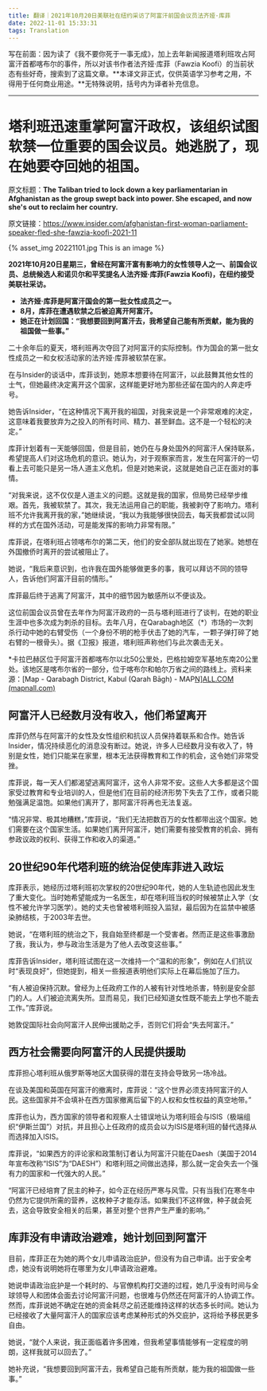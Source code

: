```yaml
---
title: 翻译｜2021年10月20日美联社在纽约采访了阿富汗前国会议员法齐娅·库菲
date: 2022-11-01 15:33:31
tags: Translation
---
```


写在前面：因为读了《我不要你死于一事无成》，加上去年新闻报道塔利班攻占阿富汗首都喀布尔的事件，所以对该书作者法齐娅·库菲（Fawzia Koofi）的当前状态有些好奇，搜索到了这篇文章。**本译文非正式，仅供英语学习参考之用，不得用于任何商业用途。**无特殊说明，括号内为译者补充信息。

---

# 塔利班迅速重掌阿富汗政权，该组织试图软禁一位重要的国会议员。她逃脱了，现在她要夺回她的祖国。

原文标题：**The Taliban tried to lock down a key parliamentarian in Afghanistan as the group swept back into power. She escaped, and now she's out to reclaim her country.**

原文链接：https://www.insider.com/afghanistan-first-woman-parliament-speaker-fled-she-fawzia-koofi-2021-11

{% asset_img 20221101.jpg This is an image %}

**2021年10月20日星期三，曾经在阿富汗富有影响力的女性领导人之一、前国会议员、总统候选人和诺贝尔和平奖提名人法齐娅·库菲(Fawzia Koofi)，在纽约接受美联社采访。**

- **法齐娅·库菲是阿富汗国会的第一批女性成员之一。**
- **8月，库菲在遭遇软禁之后被迫离开阿富汗。**
- **她正在计划回国：“我想要回到阿富汗去，我希望自己能有所贡献，能为我的祖国做一些事。”**



二十余年后的夏天，塔利班再次夺回了对阿富汗的实际控制。作为国会的第一批女性成员之一和女权活动家的法齐娅·库菲被软禁在家。

在与Insider的谈话中，库菲谈到，她原本想要待在阿富汗，以此鼓舞其他女性的士气，但她最终决定离开这个国家，这样能更好地为那些还留在国内的人奔走呼号。

她告诉Insider，“在这种情况下离开我的祖国，对我来说是一个非常艰难的决定，这意味着我要放弃为之投入的所有时间、精力、甚至鲜血。这不是一个轻松的决定。”

库菲计划着有一天能够回国，但是目前，她仍在与身处国外的阿富汗人保持联系，希望提高人们对这场危机的意识。她认为，对于观察家而言，发生在阿富汗的一切看上去可能只是另一场人道主义危机，但是对她来说，这就是她自己正在面对的事情。

“对我来说，这不仅仅是人道主义的问题。这就是我的国家，但局势已经举步维艰。首先，我被软禁了。其次，我无法运用自己的职能，我被剥夺了影响力。塔利班不允许我离开我的家，”她继续说，“我以为我能够很快回去，每天我都尝试以同样的方式在国外活动，可是能发挥的影响力非常有限。”

库菲说，在塔利班占领喀布尔的第二天，他们的安全部队就出现在了她家。她想在外国撤侨时离开的尝试被阻止了。

她说，“我后来意识到，也许我在国外能够做更多的事，我可以拜访不同的领导人，告诉他们阿富汗目前的情形。”

库菲最后终于逃离了阿富汗，其中的细节因为敏感所以不便谈及。

这位前国会议员曾在去年作为阿富汗政府的一员与塔利班进行了谈判，在她的职业生涯中也多次成为刺杀的目标。去年八月，在Qarabagh地区（*）市场的一次刺杀行动中她的右臂受伤（一个身份不明的枪手伏击了她的汽车，一颗子弹打碎了她右臂的一根骨头）。据《卫报》报道，塔利班声称他们与此次袭击无关。

*卡拉巴赫区位于阿富汗首都喀布尔以北50公里处，巴格拉姆空军基地东南20公里处。该地区是喀布尔省的一部分，位于喀布尔和帕尔万省之间的路线上。资料来源：[Map - Qarabagh District, Kabul (Qarah Bāgh) - MAP[N\]ALL.COM (mapnall.com)](https://www.mapnall.com/en/Map-Qarabagh-District_1126556.html)

## 阿富汗人已经数月没有收入，他们希望离开

库菲仍然与在阿富汗的女性及女性组织和抗议人员保持着联系和合作。她告诉Insider，情况持续恶化的消息没有断过。她说，许多人已经数月没有收入了，特别是女性，她们只能呆在家里，根本无法获得教育和工作的机会，这令她们非常受挫。

库菲说，每一天人们都渴望逃离阿富汗，这令人非常不安。这些人大多都是这个国家受过教育和专业培训的人，但是他们在目前的经济形势下失去了工作，或者只能勉强满足温饱。如果他们离开了，那阿富汗将再也无法复返。

“情况非常、极其地糟糕，”库菲说，“我们无法把数百万的女性都带出这个国家。她们需要在这个国家生活。如果她们离开阿富汗，她们需要有接受教育的机会、拥有参政议政的权利、获得工作和收入的渠道。”

## 20世纪90年代塔利班的统治促使库菲进入政坛

库菲表示，她经历过塔利班初次掌权的20世纪90年代，她的人生轨迹也因此发生了重大变化。当时她希望能成为一名医生，却在塔利班当权的时候被禁止入学（女性不被允许学习医学）。她的丈夫也曾被塔利班投入监狱，最后因为在监禁中被感染肺结核，于2003年去世。

她说，“在塔利班的统治之下，我自始至终都是一个受害者。然而正是这些事激励了我，我认为，参与政治生活是为了他人去改变这些事。”

库菲告诉Insider，塔利班试图在这一次维持一个“温和的形象”，例如在人们抗议时“表现良好”，但她提到，相关一些报道表明他们实际上在幕后施加了压力。

“有人被迫保持沉默。曾经为上任政府工作的人被有针对性地杀害，特别是安全部门的人。人们被迫流离失所。显而易见，我们已经知道女性既不能去上学也不能去工作。”库菲说。

她敦促国际社会向阿富汗人民伸出援助之手，否则它们将会“失去阿富汗。”

## 西方社会需要向阿富汗的人民提供援助

库菲担心塔利班从俄罗斯等地区大国获得的潜在支持会导致另一场冷战。

在谈及美国和英国在阿富汗的撤离时，库菲说：“这个世界必须支持阿富汗的人民。这些国家并不会填补在西方国家撤离后留下的人权和女性权益的真空地带。”

库菲也认为，西方国家的领导者和观察人士错误地认为塔利班会与ISIS（极端组织“伊斯兰国”）对抗，并且担心上任政府的成员会以为ISIS是塔利班的替代选择从而选择加入ISIS。

库菲说，“如果西方的评论家和政策制订者认为阿富汗只能在Daesh（美国于2014年宣布改称“ISIS”为“DAESH”）和塔利班之间做出选择，那么就一定会失去一个强有力的国家和一代强大的人民。”

“阿富汗已经培育了民主的种子，如今正在经历严寒与风雪。只有当我们在寒冬中仍然为它提供所需的营养，这枚种子才能存活。如果我们不这样做，种子就会死去，这会导致安全相关的后果，甚至对整个世界产生严重的影响。”

## 库菲没有申请政治避难，她计划回到阿富汗

目前，库菲正在为她的两个女儿申请政治庇护，但没有为自己申请。出于安全考虑，她没有说明她将在哪里为女儿申请政治避难。

她说申请政治庇护是一个耗时的、与官僚机构打交道的过程，她几乎没有时间与全球领导人和团体会面去讨论阿富汗问题，也很难与仍然还在阿富汗的人协调工作。然而，库菲说她不确定在她的资金耗尽之前还能维持这样的状态多长时间。她认为已经接收了大量阿富汗人的国家应该考虑某种形式的外交庇护，这将给予移民更多自由。

她说，“就个人来说，我正面临着许多困难，但我希望事情能够有一定程度的明朗，这样我就可以回去了。”

她补充说，“我想要回到阿富汗去，我希望自己能有所贡献，能为我的祖国做一些事。”